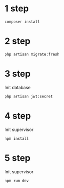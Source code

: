 # 1 step
```
composer install
```

# 2 step
```
php artisan migrate:fresh
```

# 3 step
Init database
```
php artisan jwt:secret
```

# 4 step
Init supervisor
```
npm install
```

# 5 step
Init supervisor
```
npm run dev
```
